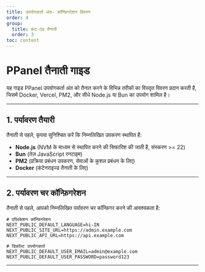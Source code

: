 ```yaml
---
title: उपयोगकर्ता अंत- कॉन्फ़िगरेशन विवरण
order: 4
group: 
  title: फ्रंट-एंड तैनाती
  order: 3
toc: content
---
```


# **PPanel तैनाती गाइड**

यह गाइड PPanel उपयोगकर्ता अंत को तैनात करने के विभिन्न तरीकों का विस्तृत विवरण प्रदान करती है, जिसमें Docker, Vercel, PM2, और सीधे Node.js या Bun का उपयोग शामिल है।

---

## **1. पर्यावरण तैयारी**

तैनाती से पहले, कृपया सुनिश्चित करें कि निम्नलिखित उपकरण स्थापित हैं:

- **Node.js** (NVM के माध्यम से स्थापित करने की सिफारिश की जाती है, संस्करण >= 22)
- **Bun** (तेज़ JavaScript रनटाइम)
- **PM2** (प्रक्रिया प्रबंधन उपकरण, सेवाओं के कुशल प्रबंधन के लिए)
- **Docker** (कंटेनराइज्ड तैनाती के लिए)

---

## **2. पर्यावरण चर कॉन्फ़िगरेशन**

तैनाती से पहले, आपको निम्नलिखित पर्यावरण चर कॉन्फ़िगर करने की आवश्यकता है:

```env
# एप्लिकेशन कॉन्फ़िगरेशन
NEXT_PUBLIC_DEFAULT_LANGUAGE=hi-IN
NEXT_PUBLIC_SITE_URL=https://admin.example.com
NEXT_PUBLIC_API_URL=https://api.example.com

# डिफ़ॉल्ट उपयोगकर्ता
NEXT_PUBLIC_DEFAULT_USER_EMAIL=admin@example.com
NEXT_PUBLIC_DEFAULT_USER_PASSWORD=password123
```

---

